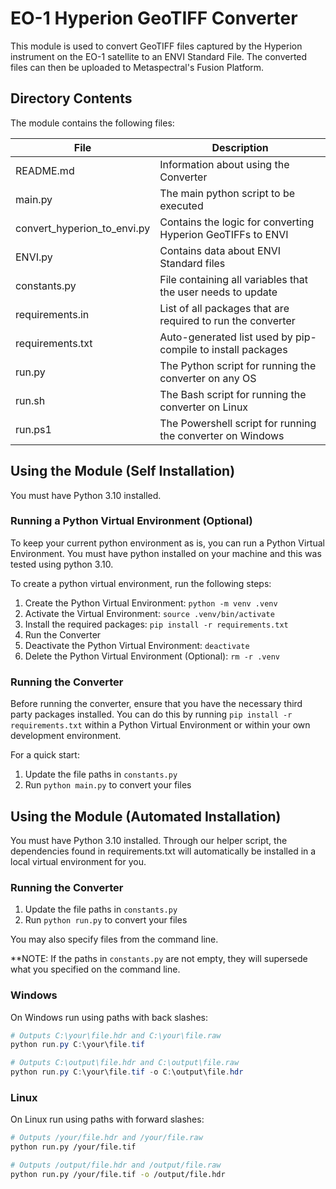 # EO-1 Hyperion GeoTIFF Converter
This module is used to convert GeoTIFF files captured by the Hyperion instrument on the EO-1 satellite to an ENVI Standard File. The converted files can then be uploaded to Metaspectral's Fusion Platform.

## Directory Contents
The module contains the following files:

| File                             | Description                                                 |
| -------------------------------- |-------------------------------------------------------------|
| README.md                        | Information about using the Converter                       |
| main.py                          | The main python script to be executed                       |
| convert_hyperion_to_envi.py      | Contains the logic for converting Hyperion GeoTIFFs to ENVI |
| ENVI.py                          | Contains data about ENVI Standard files                     |
| constants.py                     | File containing all variables that the user needs to update |
| requirements.in                  | List of all packages that are required to run the converter |
| requirements.txt                 | Auto-generated list used by pip-compile to install packages |
| run.py                           | The Python script for running the converter on any OS       |
| run.sh                           | The Bash script for running the converter on Linux          |
| run.ps1                          | The Powershell script for running the converter on Windows  |


## Using the Module (Self Installation)

You must have Python 3.10 installed. 

### Running a Python Virtual Environment (Optional)

To keep your current python environment as is, you can run a Python Virtual Environment. You must have python installed on your machine and this was tested using python 3.10.

To create a python virtual environment, run the following steps:

1. Create the Python Virtual Environment: `python -m venv .venv`
2. Activate the Virtual Environment: `source .venv/bin/activate`
3. Install the required packages: `pip install -r requirements.txt`
4. Run the Converter
5. Deactivate the Python Virtual Environment: `deactivate`
6. Delete the Python Virtual Environment (Optional): `rm -r .venv`


### Running the Converter

Before running the converter, ensure that you have the necessary third party packages installed. You can do this by running `pip install -r requirements.txt` within a Python Virtual Environment or within your own development environment.

For a quick start:
1. Update the file paths in `constants.py`
2. Run `python main.py` to convert your files


## Using the Module (Automated Installation)

You must have Python 3.10 installed. Through our helper script, the dependencies found in requirements.txt will automatically be installed in a local virtual environment for you.

### Running the Converter

1. Update the file paths in `constants.py`
2. Run `python run.py` to convert your files

You may also specify files from the command line.

**NOTE: If the paths in `constants.py` are not empty, they will supersede what you specified on the command line.

### Windows

On Windows run using paths with back slashes:
```powershell
# Outputs C:\your\file.hdr and C:\your\file.raw
python run.py C:\your\file.tif

# Outputs C:\output\file.hdr and C:\output\file.raw
python run.py C:\your\file.tif -o C:\output\file.hdr
```

### Linux

On Linux run using paths with forward slashes:
```bash
# Outputs /your/file.hdr and /your/file.raw
python run.py /your/file.tif

# Outputs /output/file.hdr and /output/file.raw
python run.py /your/file.tif -o /output/file.hdr
```
